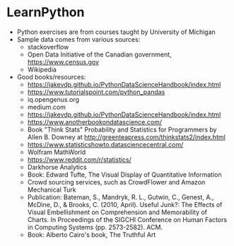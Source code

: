 # LearnPython

- Python exercises are from courses taught by University of Michigan
- Sample data comes from various sources: 
     * stackoverflow
     * Open Data Initiative of the Canadian government, https://www.census.gov 
     * Wikipedia
- Good books/resources: 
     * https://jakevdp.github.io/PythonDataScienceHandbook/index.html
     * https://www.tutorialspoint.com/python_pandas
     * iq.opengenus.org
     * medium.com
     * https://jakevdp.github.io/PythonDataScienceHandbook/index.html
     * https://www.anotherbookondatascience.com/
     * Book "Think Stats" Probability and Statistics for Programmers by Allen B. Downey at http://greenteapress.com/thinkstats2/index.html
     * https://www.statisticshowto.datasciencecentral.com/  
     * Wolfram MathWorld
     * https://www.reddit.com/r/statistics/
     * Darkhorse Analytics
     * Book: Edward Tufte, The Visual Display of Quantitative Information
     * Crowd sourcing services, such as CrowdFlower and Amazon Mechanical Turk
     * Publication: Bateman, S., Mandryk, R. L., Gutwin, C., Genest, A., McDine, D., & Brooks, C. (2010, April). Useful Junk?:       The Effects of Visual Embellishment on Comprehension and Memorability of Charts. In Proceedings of the SIGCHI Conference on Human Factors in Computing Systems (pp. 2573-2582). ACM.
     * Book: Alberto Cairo's book, The Truthful Art 
     

